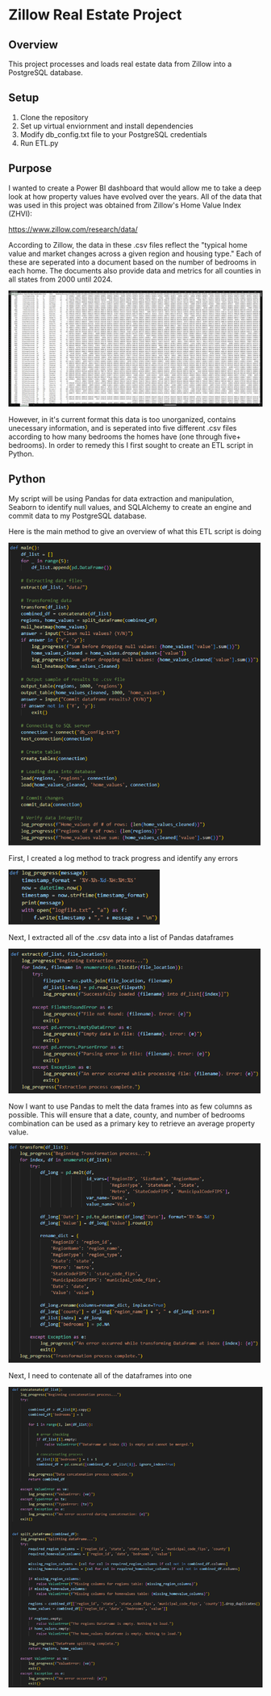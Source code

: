 # Zillow Real Estate Project

## Overview
This project processes and loads real estate data from Zillow into a PostgreSQL database.

## Setup
1. Clone the repository
2. Set up virtual enviornment and install dependencies 
3. Modify db_config.txt file to your PostgreSQL credentials
4. Run ETL.py

## Purpose
I wanted to create a Power BI dashboard that would allow me to take a deep look at how property values
have evolved over the years. All of the data that was used in this project was obtained from Zillow's
Home Value Index (ZHVI):

https://www.zillow.com/research/data/

According to Zillow, the data in these .csv files reflect the "typical home value and market changes
across a given region and housing type." Each of these are seperated into a document based on the number
of bedrooms in each home. The documents also provide data and metrics for all counties in all states from
2000 until 2024.

![DAX Image](images/zillow_data.png)

However, in it's current format this data is too unorganized, contains unecessary information, and is 
seperated into five different .csv files according to how many bedrooms the homes have (one through five+ bedrooms).
In order to remedy this I first sought to create an ETL script in Python.

## Python 
My script will be using Pandas for data extraction and manipulation, Seaborn to identify null values, and 
SQLAlchemy to create an engine and commit data to my PostgreSQL database.

Here is the main method to give an overview of what this ETL script is doing

<img src="images/python/main.PNG" width="500" />

First, I created a log method to track progress and identify any errors

<img src="images/python/log_progress.PNG" width="300" />

Next, I extracted all of the .csv data into a list of Pandas dataframes

<img src="images/python/extract.PNG" width="500" />

Now I want to use Pandas to melt the data frames into as few columns as possible. This will ensure
that a date, county, and number of bedrooms combination can be used as a primary key to retrieve 
an average property value.

<img src="images/python/transform_1.PNG" width="500" />

Next, I need to contenate all of the dataframes into one 

<img src="images/python/transform_3.PNG" width="600" />



